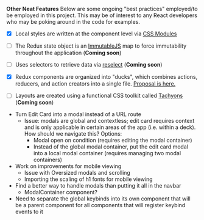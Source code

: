 **Other Neat Features**
Below are some ongoing "best practices" employed/to be employed in this project. This may be of interest to any React developers who may be poking around in the code for examples.
- [x] Local styles are written at the component level via [CSS Modules](https://github.com/css-modules/css-modules)
- [ ] The Redux state object is an [ImmutableJS](https://facebook.github.io/immutable-js/) map to force immutability throughout the application (**Coming soon**)
- [ ] Uses selectors to retrieve data via [reselect](https://github.com/reactjs/reselect) (**Coming soon**)
- [x] Redux components are organized into "ducks", which combines actions, reducers, and action creators into a single file. [Proposal is here.](https://github.com/erikras/ducks-modular-redux)
- [ ] Layouts are created using a functional CSS toolkit called [Tachyons](http://tachyons.io/) (**Coming soon**)


- Turn Edit Card into a modal instead of a URL route
  - Issue: modals are global and contextless; edit card requires context and is only applicable in certain areas of the app (i.e. within a deck). How should we navigate this? Options:
    - Modal open on condition (requires editing the modal container)
    - Instead of the global modal container, put the edit card modal into a local modal container (requires managing two modal containers)
- Work on improvements for mobile viewing
  - Issue with Oversized modals and scrolling
  - Importing the scaling of h1 fonts for mobile viewing
- Find a better way to handle modals than putting it all in the navbar
  - ModalContainer component?
- Need to separate the global keybinds into its own component that will be a parent component for all components that will register keybind events to it
